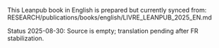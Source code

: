 <!-- PLACEHOLDER (EN) -->
This Leanpub book in English is prepared but currently synced from:
RESEARCH/publications/books/english/LIVRE_LEANPUB_2025_EN.md

Status 2025-08-30: Source is empty; translation pending after FR stabilization.

